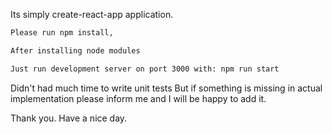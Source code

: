 Its simply create-react-app application.

```bash
Please run npm install,

After installing node modules

Just run development server on port 3000 with: npm run start

```

Didn't had much time to write unit tests
But if something is missing in actual implementation please inform me and I will be happy to add it.

Thank you.
Have a nice day.
